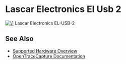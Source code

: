 # Lascar Electronics El Usb 2

[![\1](../../assets/hardware/general/\2)](./File:EL-USB-2.png.html)
[](./File:EL-USB-2.png.html "Enlarge")
Lascar Electronics EL-USB-2

## See Also
- [Supported Hardware Overview](../supported-hardware.md)
- [OpenTraceCapture Documentation](../../opentracecapture/overview.md)
